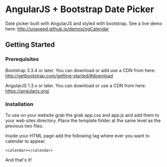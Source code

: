 # AngularJS + Bootstrap Date Picker

Date picker built with AngularJS and styled with bootstrap. See a live demo here: http://unaveed.github.io/demos/ngCalendar

## Getting Started
### Prerequisites
Bootstrap 3.3.4 or later. You can download or add use a CDN from here:
http://getbootstrap.com/getting-started/#download
  
AngularJS 1.3.x or later. You can download or use a CDN from here:
https://angularjs.org/

### Installation
To use on your website grab the grab app.css and app.js and add them to your web sites directory. Place the template folder at the same level as the previous two files. 

Inside your HTML page add the following tag where ever you want to calendar to appear. 
```
<calendar></calendar>
````
And that's it!
